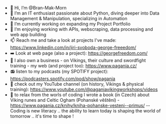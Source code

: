 - 👋 Hi, I’m @Bran-Mak-Morn
- 👀 I’m an IT enthusiast passionate about Python, diving deeper into Data Management & Manipulation, specializing in Automation
- 🌱 I’m currently working on expanding my Project Portfolio
- 💞️ I’m enjoying working with APIs, webscraping, data processing and web app building 
- 📫 Reach me and take a look at projects I've made: https://www.linkedin.com/in/jiri-svoboda-george-freeedom/
- :arrow_right: Look at web page (also a project): https://georgefreedom.com/
- :100: I also own a business - on Vikings, their culture and swordfight training - my web (and project too): https://www.pagania.cz/
- :radio: listen to my podcasts (my SPOTIFY project): https://podcasters.spotify.com/pod/show/pagania
- :movie_camera: check out my YouTube channel (on history, Vikings & physical training): https://www.youtube.com/@paganiavikingworkshops/videos
- :blue_book: to relax from the worls of coding I wrote a book (in Czech) about Viking runes and Celtic Ogham (Pohanské věštění) - https://www.pagania.cz/knihy/kniha-pohanske-vesteni--primus/
--
Coding is new literacy .. the ability to learn today is shaping the world of tomorrow .. it's time to shape !
<!---
Bran-Mak-Morn/Bran-Mak-Morn is a ✨ special ✨ repository because its `README.md` (this file) appears on your GitHub profile.
You can click the Preview link to take a look at your changes.
--->
